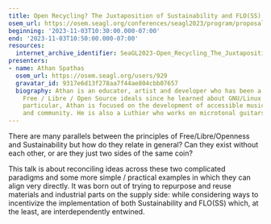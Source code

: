 ```yaml
---
title: Open Recycling? The Juxtaposition of Sustainability and FLO(SS)
osem_url: https://osem.seagl.org/conferences/seagl2023/program/proposals/1008
beginning: '2023-11-03T10:30:00.000-07:00'
end: '2023-11-03T10:50:00.000-07:00'
resources:
  internet_archive_identifier: SeaGL2023-Open_Recycling_The_Juxtaposition_of_Sustainability_and_FLOSS
presenters:
- name: Athan Spathas
  osem_url: https://osem.seagl.org/users/929
  gravatar_id: 9317e6d13f278aa7f44ae804cbb07657
  biography: Athan is an educator, artist and developer who has been a advocate of
    Free / Libre / Open Source ideals since he learned about GNU/Linux in 2015. In
    particular, Athan is focused on the development of accessible music technology
    and community. He is also a Luthier who works on microtonal guitars!
---
```


There are many parallels between the principles of Free/Libre/Openness and Sustainability but how do they relate in general? Can they exist without each other, or are they just two sides of the same coin?

This talk is about reconciling ideas across these two complicated paradigms and some more simple / practical examples in which they can align very directly. It was born out of trying to repurpose and reuse materials and industrial parts on the supply side: while considering ways to incentivize the implementation of both Sustainability and FLO(SS) which, at the least, are interdependently entwined.
